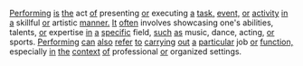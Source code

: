 [Performing](./performing.md) [is](./is.md) [the](./the.md) act [of](./of.md) presenting [or](./or.md) executing [a](./a.md) [task,](./task.md) [event,](./event.md) [or](./or.md) [activity](./activity.md) [in](./in.md) [a](./a.md) skillful [or](./or.md) artistic [manner.](./manner.md) [It](./it.md) [often](./often.md) involves showcasing one's abilities, talents, [or](./or.md) expertise [in](./in.md) [a](./a.md) [specific](./specific.md) field, [such](./such.md) [as](./as.md) music, dance, acting, [or](./or.md) sports. [Performing](./performing.md) [can](./can.md) [also](./also.md) [refer](./refer.md) [to](./to.md) [carrying](./carrying.md) [out](./out.md) [a](./a.md) [particular](./particular.md) job [or](./or.md) [function,](./function.md) especially [in](./in.md) [the](./the.md) [context](./context.md) [of](./of.md) professional [or](./or.md) organized settings.